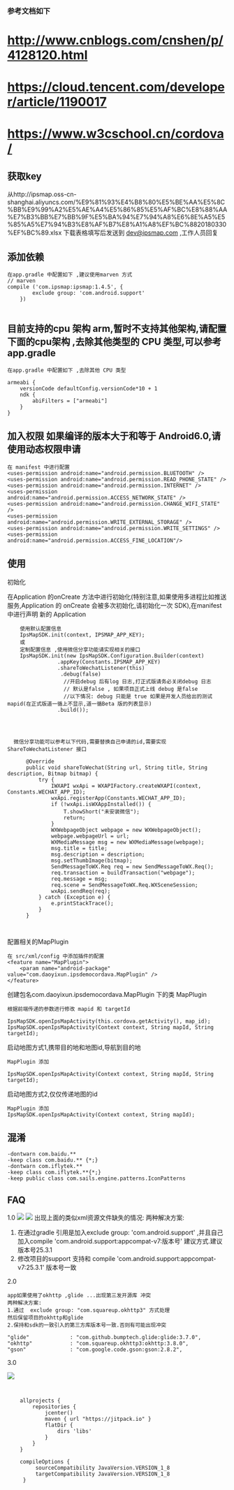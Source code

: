 ### 参考文档如下

# http://www.cnblogs.com/cnshen/p/4128120.html
# https://cloud.tencent.com/developer/article/1190017
# https://www.w3cschool.cn/cordova/

## 获取key
从http://ipsmap.oss-cn-shanghai.aliyuncs.com/%E9%81%93%E4%B8%80%E5%BE%AA%E5%8C%BB%E9%99%A2%E5%AE%A4%E5%86%85%E5%AF%BC%E8%88%AA%E7%B3%BB%E7%BB%9F%E5%BA%94%E7%94%A8%E6%8E%A5%E5%85%A5%E7%94%B3%E8%AF%B7%E8%A1%A8%EF%BC%8820180330%EF%BC%89.xlsx
下载表格填写后发送到  dev@ipsmap.com  ,工作人员回复

## 添加依赖

```
在app.gradle 中配置如下 ,建议使用marven 方式 
// marven
compile ('com.ipsmap:ipsmap:1.4.5', {
        exclude group: 'com.android.support'
    })


```


## 目前支持的cpu 架构 arm,暂时不支持其他架构,请配置下面的cpu架构 ,去除其他类型的 CPU 类型,可以参考 app.gradle
```
在app.gradle 中配置如下 ,去除其他 CPU 类型

armeabi {
    versionCode defaultConfig.versionCode*10 + 1
    ndk {
        abiFilters = ["armeabi"]
    }
}

```


## 加入权限 如果编译的版本大于和等于 Android6.0,请使用动态权限申请 
```
在 manifest 中进行配置
<uses-permission android:name="android.permission.BLUETOOTH" />
<uses-permission android:name="android.permission.READ_PHONE_STATE" />
<uses-permission android:name="android.permission.INTERNET" />
<uses-permission android:name="android.permission.ACCESS_NETWORK_STATE" />
<uses-permission android:name="android.permission.CHANGE_WIFI_STATE" />
<uses-permission android:name="android.permission.WRITE_EXTERNAL_STORAGE" />
<uses-permission android:name="android.permission.WRITE_SETTINGS" />
<uses-permission android:name="android.permission.ACCESS_FINE_LOCATION"/>

```

## 使用
初始化

在Application 的onCreate 方法中进行初始化(特别注意,如果使用多进程比如推送服务,Application 的 onCreate 会被多次初始化,请初始化一次 SDK),在manifest 中进行声明 新的 Application

``` 
    使用默认配置信息
    IpsMapSDK.init(context, IPSMAP_APP_KEY);
    或
    定制配置信息 ,使用微信分享功能请实现相关的接口
    IpsMapSDK.init(new IpsMapSDK.Configuration.Builder(context)
                .appKey(Constants.IPSMAP_APP_KEY)
                .shareToWechatListener(this)
                 .debug(false)
                  //开启debug 后有log 日志,打正式版请务必关闭debug 日志
                  // 默认是false , 如果项目正式上线 debug 是false 
                  //以下情况: debug 只能是 true 如果是开发人员给出的测试 mapid(在正式版道一循上不显示,道一循Beta 版的列表显示)
                .build());




  微信分享功能可以参考以下代码,需要替换自己申请的id,需要实现ShareToWechatListener 接口

      @Override
      public void shareToWechat(String url, String title, String description, Bitmap bitmap) {
          try {
              IWXAPI wxApi = WXAPIFactory.createWXAPI(context, Constants.WECHAT_APP_ID);
              wxApi.registerApp(Constants.WECHAT_APP_ID);
              if (!wxApi.isWXAppInstalled()) {
                  T.showShort("未安装微信");
                  return;
              }
              WXWebpageObject webpage = new WXWebpageObject();
              webpage.webpageUrl = url;
              WXMediaMessage msg = new WXMediaMessage(webpage);
              msg.title = title;
              msg.description = description;
              msg.setThumbImage(bitmap);
              SendMessageToWX.Req req = new SendMessageToWX.Req();
              req.transaction = buildTransaction("webpage");
              req.message = msg;
              req.scene = SendMessageToWX.Req.WXSceneSession;
              wxApi.sendReq(req);
          } catch (Exception e) {
              e.printStackTrace();
          }
      }

                
```


配置相关的MapPlugin 
```
在 src/xml/config 中添加插件的配置
<feature name="MapPlugin">
    <param name="android-package" value="com.daoyixun.ipsdemocordava.MapPlugin" />
</feature>

```


创建包名com.daoyixun.ipsdemocordava.MapPlugin 下的类 MapPlugin 
```
根据前端传递的参数进行修改 mapid 和 targetId

IpsMapSDK.openIpsMapActivity(this.cordova.getActivity(), map_id);
IpsMapSDK.openIpsMapActivity(Context context, String mapId, String targetId);

```

启动地图方式1,携带目的地和地图id,导航到目的地
```
MapPlugin 添加

IpsMapSDK.openIpsMapActivity(Context context, String mapId, String targetId);

```

启动地图方式2,仅仅传递地图的id
```
MapPlugin 添加
IpsMapSDK.openIpsMapActivity(Context context, String mapId);

```


## 混淆

```
-dontwarn com.baidu.**
-keep class com.baidu.** {*;}
-dontwarn com.iflytek.**
-keep class com.iflytek.**{*;}
-keep public class com.sails.engine.patterns.IconPatterns
```




## FAQ
1.0
![](/pic/7991511168017_.pic.jpg)
![](/pic/8021511168507_.pic.jpg)
出现上面的类似xml资源文件缺失的情况:
两种解决方案:
1. 在通过gradle 引用是加入exclude group: 'com.android.support' ,并且自己加入compile 'com.android.support:appcompat-v7:版本号'
建议方式.建议版本号25.3.1
2. 修改项目的support 支持和  compile 'com.android.support:appcompat-v7:25.3.1' 版本号一致

2.0 
```
app如果使用了okhttp ,glide ...出现第三发开源库 冲突
两种解决方案:
1.通过  exclude group: "com.squareup.okhttp3" 方式处理
然后保留项目的okhttp和glide 
2.保持和sdk的一致引入的第三方库版本号一致.否则有可能出现冲突
```
```
"glide"             : "com.github.bumptech.glide:glide:3.7.0",
"okhttp"            : "com.squareup.okhttp3:okhttp:3.8.0",
"gson"              : "com.google.code.gson:gson:2.8.2",
 ```        


 3.0
 
![](/pic/AC0BDB3E-C313-4644-AB5F-F3C8FA209AEC.png) 
```


    allprojects {
        repositories {
            jcenter()
            maven { url "https://jitpack.io" }
            flatDir {
                dirs 'libs'
            }
        }
    }
    
    compileOptions {
         sourceCompatibility JavaVersion.VERSION_1_8
         targetCompatibility JavaVersion.VERSION_1_8
     }
```







